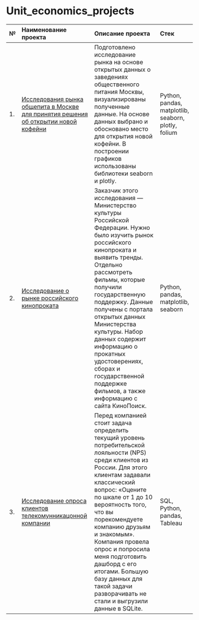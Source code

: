 # Unit_economics_projects

| №  | Наименование проекта  | Описание проекта | Стек |
|:-- |:----------------------|:--------------|:-------------|
| 1. |[Исследования рынка общепита в Москве для принятия решения об открытии новой кофейни](https://github.com/DPetrukhina/Practicum/tree/main/public_catering)|Подготовлено исследование рынка на основе открытых данных о заведениях общественного питания Москвы, визуализированы полученные данные. На основе данных выбрано и обосновано место для открытия новой кофейни. В построении графиков использованы библиотеки seaborn и plotly.|Python, pandas, matplotlib, seaborn, plotly, folium|
| 2. |[Исследование о рынке российского кинопроката](https://github.com/DPetrukhina/Practicum/tree/main/cinema)|Заказчик этого исследования — Министерство культуры Российской Федерации. Нужно было изучить рынок российского кинопроката и выявить тренды. Отдельно рассмотреть фильмы, которые получили государственную поддержку. Данные получены с портала открытых данных Министерства культуры. Набор данных содержит информацию о прокатных удостоверениях, сборах и государственной поддержке фильмов, а также информацию с сайта КиноПоиск. |Python, pandas, matplotlib, seaborn|
| 3. |[Исследование опроса клиентов телекомунникацонной компании](https://github.com/DPetrukhina/Practicum/tree/main/telecommunications)|Перед компанией стоит задача определить текущий уровень потребительской лояльности (NPS) среди клиентов из России. Для этого клиентам задавали классический вопрос: «Оцените по шкале от 1 до 10 вероятность того, что вы порекомендуете компанию друзьям и знакомым». Компания провела опрос и попросила меня подготовить дашборд с его итогами. Большую базу данных для такой задачи разворачивать не стали и выгрузили данные в SQLite.|SQL, Python, pandas, Tableau|
